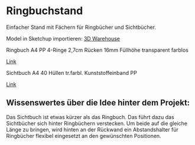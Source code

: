 # Ringbuchstand
Einfacher Stand mit Fächern für Ringbücher und Sichtbücher.

Model in Sketchup importieren: [3D Warehouse](https://3dwarehouse.sketchup.com/social/model.html?id=u0d42f2a6-1e39-45c4-8909-ce3c2f7a5676)

Ringbuch A4 PP 4-Ringe 2,7cm Rücken 16mm Füllhöhe transparent farblos

[Link](http://www.jma.cc/DETAILS-Ringbuch-A4-PP-4-Ringe-2%2C7cm-R%FCcken-16mm-F%FCllh%F6he-transparent-farblos-Z1417024.html)

Sichtbuch A4 40 Hüllen tr.farbl. Kunststoffeinband PP

[Link](http://www.jma.cc/DETAILS-Sichtbuch-A4-40-H%FCllen-tr.farbl.-Kunststoffeinband-PP-Z1417006.html)

## Wissenswertes über die Idee hinter dem Projekt:

Das Sichtbuch ist etwas kürzer als das Ringbuch. Das führt dazu das Sichtbücher sich hinter Ringbüchern verstecken. Um beide auf die gleiche Länge zu bringen, wird hinten an der Rückwand ein Abstandshalter für Ringbücher flexibel eingesetzt an den gewünschten Positionen.

